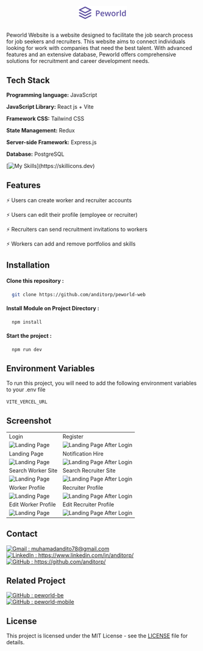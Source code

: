 <p align="center">
  <img src="./src/assets/img/header-logo.png" alt="Logo">
</p>

##

Peworld Website is a website designed to facilitate the job search process for job seekers and recruiters. This website aims to connect individuals looking for work with companies that need the best talent. With advanced features and an extensive database, Peworld offers comprehensive solutions for recruitment and career development needs.

## Tech Stack

**Programming language:** JavaScript

**JavaScript Library:** React js + Vite

**Framework CSS:** Tailwind CSS

**State Management:** Redux

**Server-side Framework:** Express.js

**Database:** PostgreSQL

[![My Skills](https://skillicons.dev/icons?i=js,react,vite,tailwind,redux,express,postgres,vercel,)](https://skillicons.dev)

## Features

⚡ Users can create worker and recruiter accounts

⚡ Users can edit their profile (employee or recruiter)

⚡ Recruiters can send recruitment invitations to workers

⚡ Workers can add and remove portfolios and skills

## Installation

#### Clone this repository :

```bash
  git clone https://github.com/anditorp/peworld-web
```

#### Install Module on Project Directory :

```bash
  npm install
```

#### Start the project :

```bash
  npm run dev
```

## Environment Variables

To run this project, you will need to add the following environment variables to your .env file

`VITE_VERCEL_URL`

## Screenshot

<p align="center" display=flex>

<table>
<tr>
    <td>Login</td>
    <td>Register</td>
  </tr>
 <tr>
    <td><image src="./src/assets/screenshot/login.png" alt="Landing Page" width=100%></td>
    <td><image src="./src/assets/screenshot/register-worker.png" alt="Landing Page After Login" width=100%/></td>
  </tr>
<tr>
    <td>Landing Page</td>
    <td>Notification Hire</td>
  </tr>
 <tr>
    <td><image src="./src/assets/screenshot/landing.png" alt="Landing Page" width=100%></td>
    <td><image src="./src/assets/screenshot/notification.png" alt="Landing Page After Login" width=100%/></td>
  </tr>
<tr>
    <td>Search Worker Site</td>
    <td>Search Recruiter Site</td>
  </tr>
 <tr>
    <td><image src="./src/assets/screenshot/search-worker.png" alt="Landing Page" width=100%></td>
    <td><image src="./src/assets/screenshot/search-recruiter.png" alt="Landing Page After Login" width=100%/></td>
  </tr>
<tr>
    <td>Worker Profile</td>
    <td>Recruiter Profile</td>
  </tr>
 <tr>
    <td><image src="./src/assets/screenshot/worker-profile.png" alt="Landing Page" width=100%></td>
    <td><image src="./src/assets/screenshot/recruiter-profile (2).png" alt="Landing Page After Login" width=100%/></td>
  </tr>
    <td>Edit Worker Profile</td>
    <td>Edit Recruiter Profile</td>
  </tr>
 <tr>
    <td><image src="./src/assets/screenshot/worker-edit.png" alt="Landing Page" width=100%></td>
    <td><image src="./src/assets/screenshot/recruiter-edit (2).png" alt="Landing Page After Login" width=100%/></td>
  </tr>
   
</table>  
</p>

## Contact

<a href="mailto:muhamadandito78@gmail.com">
  <img src="https://skillicons.dev/icons?i=gmail" alt="Gmail" style="width: 15px; height: 15px;"> : muhamadandito78@gmail.com
</a>
<br>
<a href="https://www.linkedin.com/in/anditorp/">
  <img src="https://skillicons.dev/icons?i=linkedin" alt="LinkedIn" style="width: 15px; height: 15px;"> : https://www.linkedin.com/in/anditorp/
</a>
<br>
<a href="https://github.com/anditorp">
  <img src="https://skillicons.dev/icons?i=github" alt="GitHub" style="width: 15px; height: 15px;"> : https://github.com/anditorp/
</a>
<br>

## Related Project

<a href="https://github.com/anditorp/peworld-be">
  <img src="https://skillicons.dev/icons?i=github" alt="GitHub" style="width: 15px; height: 15px;"> : peworld-be
</a>
<br>
<a href="https://github.com/anditorp/peworld-mobile">
  <img src="https://skillicons.dev/icons?i=github" alt="GitHub" style="width: 15px; height: 15px;"> : peworld-mobile
</a>

## License

This project is licensed under the MIT License - see the [LICENSE](LICENSE) file for details.
